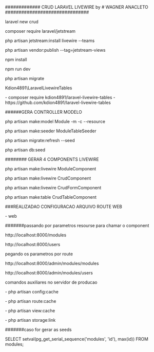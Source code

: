 ############# CRUD LARAVEL LIVEWIRE by # WAGNER ANACLETO ###############################

</p>laravel new crud
</p>composer require laravel/jetstream
</p>php artisan jetstream:install livewire --teams
</p>php artisan vendor:publish --tag=jetstream-views
</p>npm install
</p>npm run dev
</p>php artisan migrate
</p>
</p>
</p>Kdion4891\LaravelLivewireTables 
</p>- composer require kdion4891/laravel-livewire-tables - https://github.com/kdion4891/laravel-livewire-tables
</p>
</p>

</p>######GERA CONTROLLER MODELO
</p>php artisan make:model Module -m -c --resource
</p>php artisan make:seeder ModuleTableSeeder
</p>
</p>php artisan migrate:refresh --seed
</p>php artisan db:seed
</p>
</p>
</p>######## GERAR 4 COMPONENTS LIVEWIRE
</p>php artisan make:livewire ModuleComponent
</p>php artisan make:livewire CrudComponent
</p>php artisan make:livewire CrudFormComponent
</p>php artisan make:table CrudTableComponent 
</p>
</p>
</p>###REALIZADAO CONFIGURACAO ARQUIVO ROUTE WEB
</p>- web
</p>
</p>
</p>#######passando por parametros resourse para chamar o component
</p>http://localhost:8000/modules
</p>http://localhost:8000/users
</p>
</p>
</p>pegando os parametros por route
</p>http://localhost:8000/admin/modules/modules
</p>http://localhost:8000/admin/modules/users
</p>
</p>
</p>comandos auxiliares no servidor de producao
</p>- php artisan config:cache
</p>- php artisan route:cache
</p>- php artisan view:cache
</p>- php artisan storage:link
</p>
</p>
</p>#######caso for gerar as seeds
</p>SELECT setval(pg_get_serial_sequence('modules', 'id'), max(id)) FROM modules;

